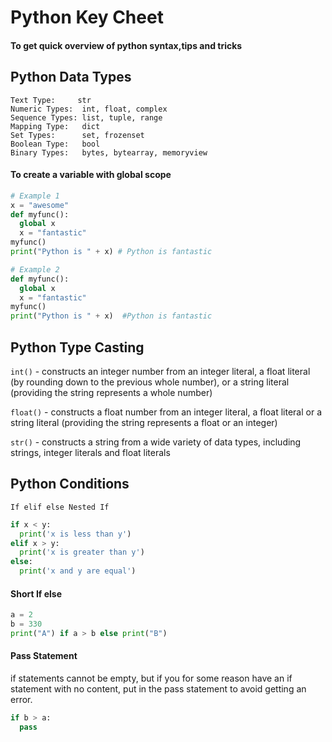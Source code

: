 # Python Key Cheet

#### To get quick overview of python syntax,tips and tricks

## Python Data Types

```pyython
Text Type:	   str
Numeric Types:	int, float, complex
Sequence Types:	list, tuple, range
Mapping Type:	dict
Set Types:	    set, frozenset
Boolean Type:	bool
Binary Types:	bytes, bytearray, memoryview
```
#### To create a variable with global scope
```python
# Example 1
x = "awesome"
def myfunc():
  global x
  x = "fantastic"
myfunc()
print("Python is " + x) # Python is fantastic

# Example 2
def myfunc():
  global x
  x = "fantastic"
myfunc()
print("Python is " + x)  #Python is fantastic

```
## Python Type Casting

``` int() ``` - constructs an integer number from an integer literal, a float literal (by rounding down to the previous whole number), or a string literal (providing the string represents a whole number)

```float()``` - constructs a float number from an integer literal, a float literal or a string literal (providing the string represents a float or an integer)

```str()``` - constructs a string from a wide variety of data types, including strings, integer literals and float literals

## Python Conditions

```If elif else Nested If ```

```python
if x < y:
  print('x is less than y')
elif x > y:
  print('x is greater than y')
else:
  print('x and y are equal')
```

#### Short If else

```python
a = 2
b = 330
print("A") if a > b else print("B")
```

#### Pass Statement

if statements cannot be empty, but if you for some reason have an if statement with no content, put in the pass statement to avoid getting an error.

```python
if b > a:
  pass
  ```